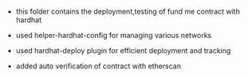  

 * this folder contains the deployment,testing of fund me contract with hardhat 

 * used helper-hardhat-config for managing various networks 

 * used hardhat-deploy plugin for efficient deployment and tracking

 * added auto verification of contract with etherscan
 
